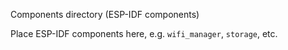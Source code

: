 Components directory (ESP-IDF components)

Place ESP-IDF components here, e.g. `wifi_manager`, `storage`, etc.

